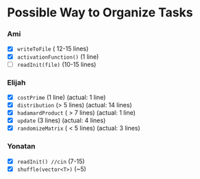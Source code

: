 # Possible Way to Organize Tasks

### Ami
- [x] `writeToFile` ( 12-15 lines)
- [x] `activationFunction()` (1 line)
- [ ] `readInit(file)` (10-15 lines)

### Elijah
- [x] `costPrime` (1 line) (actual: 1 line)
- [x] `distribution` (> 5 lines) (actual: 14 lines)
- [x] `hadamardProduct` ( > 7 lines) (actual: 1 line)
- [x] `update` (3 lines) (actual: 4 lines)
- [x] `randomizeMatrix` ( < 5 lines) (actual: 3 lines)

### Yonatan
- [x] `readInit() //cin` (7-15)
- [x] `shuffle(vector<T>)` (~5)
